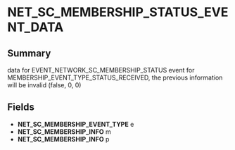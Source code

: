 # NET_SC_MEMBERSHIP_STATUS_EVENT_DATA

## Summary
data for EVENT_NETWORK_SC_MEMBERSHIP_STATUS event for MEMBERSHIP_EVENT_TYPE_STATUS_RECEIVED, the previous information will be invalid (false, 0, 0)

## Fields
* **NET_SC_MEMBERSHIP_EVENT_TYPE** e
* **NET_SC_MEMBERSHIP_INFO** m
* **NET_SC_MEMBERSHIP_INFO** p